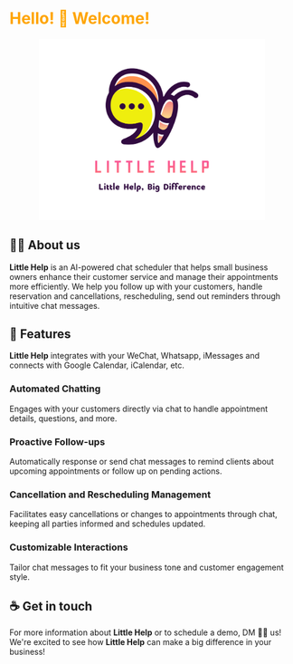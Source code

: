 # <span style="color:orange;">Hello! :wave: Welcome!</span>

<p align="center">
  <img src="./public/FullLogo.jpg" alt="FullLogo" width="400">
</p>

## 🧚🏻 About us
**Little Help** is an AI-powered chat scheduler that helps small business owners enhance their customer service and manage their appointments more efficiently. We help you follow up with your customers, handle reservation and cancellations, rescheduling, send out reminders through intuitive chat messages.

## 🔖 Features
**Little Help** integrates with your WeChat, Whatsapp, iMessages and connects with Google Calendar, iCalendar, etc.

### Automated Chatting
Engages with your customers directly via chat to handle appointment details, questions, and more.

### Proactive Follow-ups
Automatically response or send chat messages to remind clients about upcoming appointments or follow up on pending actions.

### Cancellation and Rescheduling Management
Facilitates easy cancellations or changes to appointments through chat, keeping all parties informed and schedules updated.

### Customizable Interactions
Tailor chat messages to fit your business tone and customer engagement style.

## :coffee: Get in touch
For more information about **Little Help** or to schedule a demo, DM 💬💬 us!
We're excited to see how **Little Help** can make a big difference in your business!
